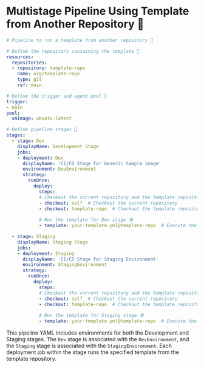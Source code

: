 # Multistage Pipeline Using Template from Another Repository 🚀

```yaml
# Pipeline to run a template from another repository 🚀

# Define the repository containing the template 📁
resources:
  repositories:
  - repository: template-repo
    name: org/template-repo
    type: git
    ref: main

# Define the trigger and agent pool 🎯
trigger:
- main
pool:
  vmImage: ubuntu-latest

# Define pipeline stages 🚀
stages:
  - stage: Dev
    displayName: Development Stage
    jobs:
    - deployment: Dev
      displayName: 'CI/CD Stage for Generic Sample image'
      environment: DevEnvironment
      strategy:
        runOnce:
          deploy:
            steps:
            # Checkout the current repository and the template repository 🔄
            - checkout: self  # Checkout the current repository
            - checkout: template-repo  # Checkout the template repository
            
            # Run the template for Dev stage 🛠️
            - template: your-template.yml@template-repo  # Execute the specified template from the template repository

  - stage: Staging
    displayName: Staging Stage
    jobs:
    - deployment: Staging
      displayName: 'CI/CD Stage for Staging Environment'
      environment: StagingEnvironment
      strategy:
        runOnce:
          deploy:
            steps:
            # Checkout the current repository and the template repository 🔄
            - checkout: self  # Checkout the current repository
            - checkout: template-repo  # Checkout the template repository
            
            # Run the template for Staging stage 🛠️
            - template: your-template.yml@template-repo  # Execute the specified template from the template repository
```

This pipeline YAML includes environments for both the Development and Staging stages. The `Dev` stage is associated with the `DevEnvironment`, and the `Staging` stage is associated with the `StagingEnvironment`. Each deployment job within the stage runs the specified template from the template repository.
